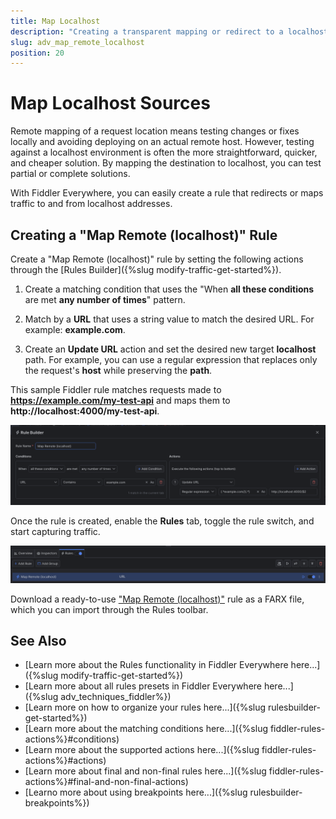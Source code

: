 ```yaml
---
title: Map Localhost
description: "Creating a transparent mapping or redirect to a localhost location while using Fiddler's rules."
slug: adv_map_remote_localhost
position: 20
---
```


# Map Localhost Sources

Remote mapping of a request location means testing changes or fixes locally and avoiding deploying on an actual remote host. However, testing against a localhost environment is often the more straightforward, quicker, and cheaper solution. By mapping the destination to localhost, you can test partial or complete solutions.

With Fiddler Everywhere, you can easily create a rule that redirects or maps traffic to and from localhost addresses.

## Creating a "Map Remote (localhost)" Rule

Create a "Map Remote (localhost)" rule by setting the following actions through the [Rules Builder]({%slug modify-traffic-get-started%}).

1. Create a matching condition that uses the "When **all these conditions** are met **any number of times**" pattern. 

1. Match by a **URL** that uses a string value to match the desired URL. For example: **example.com**.

1. Create an **Update URL** action and set the desired new target **localhost** path. For example, you can use a regular expression that replaces only the request's **host** while preserving the **path**.

This sample Fiddler rule matches requests made to **https://example.com/my-test-api** and maps them to **http://localhost:4000/my-test-api**.

![Creating "Map Remote (localhost)" rule](../../images/advanced/adv-map-remote-localhost.png)

Once the rule is created, enable the **Rules** tab, toggle the rule switch, and start capturing traffic.

![Activating the "Map Remote (localhost)" rule](../../images/advanced/adv-map-remote-localhost-active.png)

Download a ready-to-use <a href="https://github.com/telerik/fiddler-everywhere/tree/master/rules/map-remote-localhost" target="_blank">"Map Remote (localhost)"</a> rule as a FARX file, which you can import through the Rules toolbar.
 
## See Also

* [Learn more about the Rules functionality in Fiddler Everywhere here...]({%slug modify-traffic-get-started%})
* [Learn more about all rules presets in Fiddler Everywhere here...]({%slug adv_techniques_fiddler%})
* [Learn more on how to organize your rules here...]({%slug rulesbuilder-get-started%})
* [Learn more about the matching conditions here...]({%slug fiddler-rules-actions%}#conditions)
* [Learn more about the supported actions here...]({%slug fiddler-rules-actions%}#actions)
* [Learn more about final and non-final rules here...]({%slug fiddler-rules-actions%}#final-and-non-final-actions)
* [Learno more about using breakpoints here...]({%slug rulesbuilder-breakpoints%})